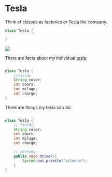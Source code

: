 # Tesla

Think of classes as factories or [Tesla](https://en.wikipedia.org/wiki/Tesla,_Inc.) the company.

```java
class Tesla {

}
```

![](../../../images/tesla-gigafactory-4-europe.jpg)

There are facts about my individual [tesla](Tesla.java):

```java

class Tesla {
    //fields
    String color;
    int doors;
    int milage;
    int charge;
}

```

There are things my tesla can do:

```java

class Tesla {
    // fields
    String color;
    int doors;
    int milage;
    int charge;

    // methods
    public void drive(){
        System.out.println("silence");
    }
}